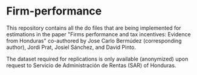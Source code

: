 # Firm-performance
This repository contains all the do files that are being implemented for estimations in the paper "Firms performance and tax incentives: Evidence from Honduras" co-authored by Jose Carlo Bermúdez (corresponding author), Jordi Prat, Josiel Sánchez, and David Pinto.

The dataset required for replications is only available (anonymized) upon request to Servicio de Administración de Rentas (SAR) of Honduras. 
